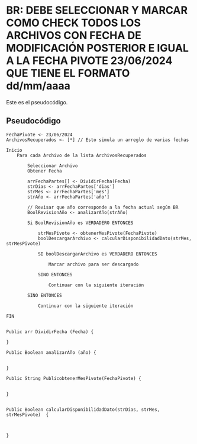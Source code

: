 # BR: DEBE SELECCIONAR Y MARCAR COMO CHECK TODOS LOS ARCHIVOS CON FECHA DE MODIFICACIÓN POSTERIOR E IGUAL A LA FECHA PIVOTE 23/06/2024 QUE TIENE EL FORMATO dd/mm/aaaa

Este es el pseudocódigo.

## Pseudocódigo

```plaintext
FechaPivote <- 23/06/2024
ArchivosRecuperados <- [*] // Esto simula un arreglo de varias fechas

Inicio
	Para cada Archivo de la lista ArchivosRecuperados

		Seleccionar Archivo
		Obtener Fecha

		arrFechaPartes[] <- DividirFecha(Fecha)
		strDias <- arrFechaPartes['dias']
		strMes <- arrFechaPartes['mes']
		strAño <- arrFechaPartes['año']

		// Revisar que año corresponde a la fecha actual según BR
		BoolRevisionAño <- analizarAño(strAño)
	
		Si BoolRevisionAño es VERDADERO ENTONCES
			
			strMesPivote <- obtenerMesPivote(FechaPivote)
			boolDescargarArchivo <- calcularDisponibilidadDato(strMes, strMesPivote)
			
			SI boolDescargarArchivo es VERDADERO ENTONCES
				
				Marcar archivo para ser descargado
			
			SINO ENTONCES
			
				Continuar con la siguiente iteración

		SINO ENTONCES

			Continuar con la siguiente iteración

FIN


Public arr DividirFecha (Fecha) {

}

Public Boolean analizarAño (año) {


}

Public String PublicobtenerMesPivote(FechaPivote) {


}


Public Boolean calcularDisponibilidadDato(strDias, strMes, strMesPivote)  {



}
